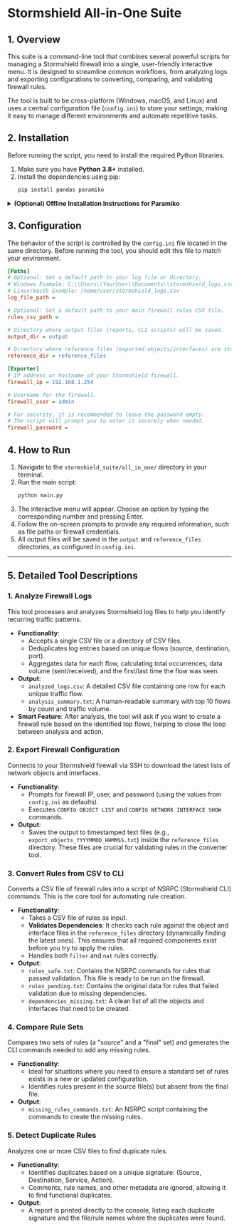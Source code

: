 # Stormshield All-in-One Suite

## 1. Overview

This suite is a command-line tool that combines several powerful scripts for managing a Stormshield firewall into a single, user-friendly interactive menu. It is designed to streamline common workflows, from analyzing logs and exporting configurations to converting, comparing, and validating firewall rules.

The tool is built to be cross-platform (Windows, macOS, and Linux) and uses a central configuration file (`config.ini`) to store your settings, making it easy to manage different environments and automate repetitive tasks.

## 2. Installation

Before running the script, you need to install the required Python libraries.

1.  Make sure you have **Python 3.8+** installed.
2.  Install the dependencies using pip:
    ```sh
    pip install pandas paramiko
    ```

<details>
<summary><b>(Optional) Offline Installation Instructions for Paramiko</b></summary>

If you need to install the `paramiko` library on a machine without internet access, you can follow these steps:

1.  **On a machine with internet access**, download the library and its dependencies:
    ```sh
    # This will download the necessary wheel files into a 'wheelhouse' directory
    python -m pip download --dest ./wheelhouse "paramiko"
    ```
2.  **Transfer the `wheelhouse` directory** to the offline machine.
3.  **On the offline machine**, run the installation using the local files:
    ```sh
    # The --no-index flag prevents pip from trying to access the internet
    # The --find-links flag tells pip where to find the packages
    python -m pip install --no-index --find-links=./wheelhouse paramiko
    ```
</details>

## 3. Configuration

The behavior of the script is controlled by the `config.ini` file located in the same directory. Before running the tool, you should edit this file to match your environment.

```ini
[Paths]
# Optional: Set a default path to your log file or directory.
# Windows Example: C:\\Users\\YourUser\\Documents\\stormshield_logs.csv
# Linux/macOS Example: /home/user/stormshield_logs.csv
log_file_path =

# Optional: Set a default path to your main firewall rules CSV file.
rules_csv_path =

# Directory where output files (reports, CLI scripts) will be saved.
output_dir = output

# Directory where reference files (exported objects/interfaces) are stored.
reference_dir = reference_files

[Exporter]
# IP address or hostname of your Stormshield firewall.
firewall_ip = 192.168.1.254

# Username for the firewall.
firewall_user = admin

# For security, it is recommended to leave the password empty.
# The script will prompt you to enter it securely when needed.
firewall_password =
```

## 4. How to Run

1.  Navigate to the `stormshield_suite/all_in_one/` directory in your terminal.
2.  Run the main script:
    ```sh
    python main.py
    ```
3.  The interactive menu will appear. Choose an option by typing the corresponding number and pressing Enter.
4.  Follow the on-screen prompts to provide any required information, such as file paths or firewall credentials.
5.  All output files will be saved in the `output` and `reference_files` directories, as configured in `config.ini`.

---

## 5. Detailed Tool Descriptions

### 1. Analyze Firewall Logs
This tool processes and analyzes Stormshield log files to help you identify recurring traffic patterns.

*   **Functionality**:
    *   Accepts a single CSV file or a directory of CSV files.
    *   Deduplicates log entries based on unique flows (source, destination, port).
    *   Aggregates data for each flow, calculating total occurrences, data volume (sent/received), and the first/last time the flow was seen.
*   **Output**:
    *   `analyzed_logs.csv`: A detailed CSV file containing one row for each unique traffic flow.
    *   `analysis_summary.txt`: A human-readable summary with top 10 flows by count and traffic volume.
*   **Smart Feature**: After analysis, the tool will ask if you want to create a firewall rule based on the identified top flows, helping to close the loop between analysis and action.

### 2. Export Firewall Configuration
Connects to your Stormshield firewall via SSH to download the latest lists of network objects and interfaces.

*   **Functionality**:
    *   Prompts for firewall IP, user, and password (using the values from `config.ini` as defaults).
    *   Executes `CONFIG OBJECT LIST` and `CONFIG NETWORK INTERFACE SHOW` commands.
*   **Output**:
    *   Saves the output to timestamped text files (e.g., `export_objects_YYYYMMDD_HHMMSS.txt`) inside the `reference_files` directory. These files are crucial for validating rules in the converter tool.

### 3. Convert Rules from CSV to CLI
Converts a CSV file of firewall rules into a script of NSRPC (Stormshield CLI) commands. This is the core tool for automating rule creation.

*   **Functionality**:
    *   Takes a CSV file of rules as input.
    *   **Validates Dependencies**: It checks each rule against the object and interface files in the `reference_files` directory (dynamically finding the latest ones). This ensures that all required components exist before you try to apply the rules.
    *   Handles both `filter` and `nat` rules correctly.
*   **Output**:
    *   `rules_safe.txt`: Contains the NSRPC commands for rules that passed validation. This file is ready to be run on the firewall.
    *   `rules_pending.txt`: Contains the original data for rules that failed validation due to missing dependencies.
    *   `dependencies_missing.txt`: A clean list of all the objects and interfaces that need to be created.

### 4. Compare Rule Sets
Compares two sets of rules (a "source" and a "final" set) and generates the CLI commands needed to add any missing rules.

*   **Functionality**:
    *   Ideal for situations where you need to ensure a standard set of rules exists in a new or updated configuration.
    *   Identifies rules present in the source file(s) but absent from the final file.
*   **Output**:
    *   `missing_rules_commands.txt`: An NSRPC script containing the commands to create the missing rules.

### 5. Detect Duplicate Rules
Analyzes one or more CSV files to find duplicate rules.

*   **Functionality**:
    *   Identifies duplicates based on a unique signature: (Source, Destination, Service, Action).
    *   Comments, rule names, and other metadata are ignored, allowing it to find functional duplicates.
*   **Output**:
    *   A report is printed directly to the console, listing each duplicate signature and the file/rule names where the duplicates were found.